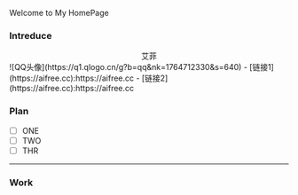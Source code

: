 Welcome to My HomePage

### Intreduce
<center>艾菲</center>
 ![QQ头像](https://q1.qlogo.cn/g?b=qq&nk=1764712330&s=640)
 - [链接1](https://aifree.cc):https://aifree.cc
 - [链接2](https://aifree.cc):https://aifree.cc

### Plan
- [ ] ONE
- [ ] TWO
- [ ] THR

---
### Work


```123

```
